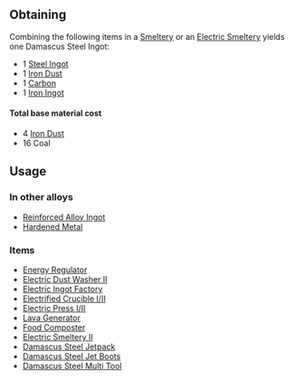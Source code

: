 
## Obtaining

Combining the following items in a [Smeltery](https://github.com/Slimefun/Slimefun4/wiki/Smeltery) or an [Electric Smeltery](https://github.com/Slimefun/Slimefun4/wiki/Electric-Smeltery) yields one Damascus Steel Ingot:

* 1 [Steel Ingot](https://github.com/Slimefun/Slimefun4/wiki/Steel-Ingot)
* 1 [Iron Dust](https://github.com/Slimefun/Slimefun4/wiki/Iron-Dust)
* 1 [Carbon](https://github.com/Slimefun/Slimefun4/wiki/Carbon)
* 1 [Iron Ingot](https://github.com/Slimefun/Slimefun4/wiki/Iron-Ingot)

#### Total base material cost

* 4 [Iron Dust](https://github.com/Slimefun/Slimefun4/wiki/Iron-Dust)
* 16 Coal

## Usage

### In other alloys

* [Reinforced Alloy Ingot](https://github.com/Slimefun/Slimefun4/wiki/Reinforced-Alloy-Ingot)
* [Hardened Metal](https://github.com/Slimefun/Slimefun4/wiki/Hardened-Metal)

### Items

* [Energy Regulator](https://github.com/Slimefun/Slimefun4/wiki/Energy-Regulator)
* [Electric Dust Washer II](https://github.com/Slimefun/Slimefun4/wiki/Electric-Dust-Washer)
* [Electric Ingot Factory](https://github.com/Slimefun/Slimefun4/wiki/Electric-Ingot-Factory)
* [Electrified Crucible I/II](https://github.com/Slimefun/Slimefun4/wiki/Electrified-Crucible)
* [Electric Press I/II](https://github.com/Slimefun/Slimefun4/wiki/Electric-Press)
* [Lava Generator](https://github.com/Slimefun/Slimefun4/wiki/Lava-Generator)
* [Food Composter](https://github.com/Slimefun/Slimefun4/wiki/Food-Composter)
* [Electric Smeltery II](https://github.com/Slimefun/Slimefun4/wiki/Electric-Smeltery)
* [Damascus Steel Jetpack](https://github.com/Slimefun/Slimefun4/wiki/Jetpacks)
* [Damascus Steel Jet Boots](https://github.com/Slimefun/Slimefun4/wiki/Jet-Boots)
* [Damascus Steel Multi Tool](https://github.com/Slimefun/Slimefun4/wiki/Multi-Tools)
